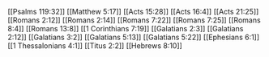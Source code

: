 [[Psalms 119:32]]
[[Matthew 5:17]]
[[Acts 15:28]]
[[Acts 16:4]]
[[Acts 21:25]]
[[Romans 2:12]]
[[Romans 2:14]]
[[Romans 7:22]]
[[Romans 7:25]]
[[Romans 8:4]]
[[Romans 13:8]]
[[1 Corinthians 7:19]]
[[Galatians 2:3]]
[[Galatians 2:12]]
[[Galatians 3:2]]
[[Galatians 5:13]]
[[Galatians 5:22]]
[[Ephesians 6:1]]
[[1 Thessalonians 4:1]]
[[Titus 2:2]]
[[Hebrews 8:10]]

